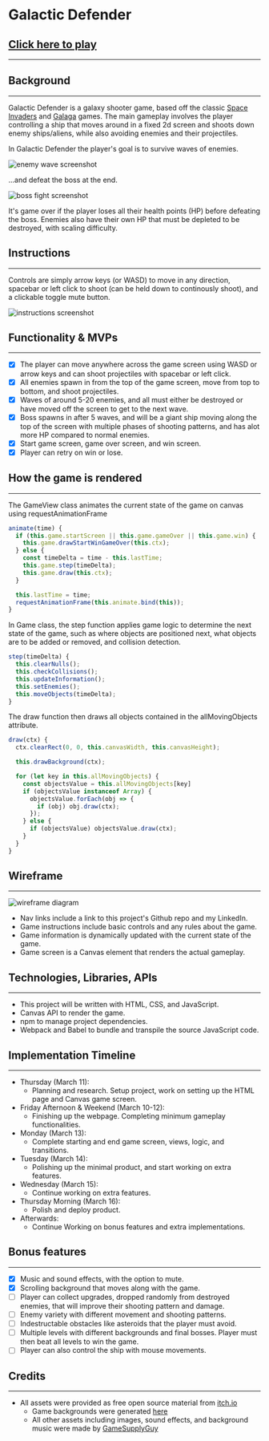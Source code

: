 # Galactic Defender

## [Click here to play](https://fk652.github.io/Galactic-Defender/)

___

## Background

___

Galactic Defender is a galaxy shooter game, based off the classic [Space Invaders](https://en.wikipedia.org/wiki/Space_Invaders) and [Galaga](https://en.wikipedia.org/wiki/Galaga) games. The main gameplay involves the player controlling a ship that moves around in a fixed 2d screen and shoots down enemy ships/aliens, while also avoiding enemies and their projectiles.

In Galactic Defender the player's goal is to survive waves of enemies.

![enemy wave screenshot](./src/assets/screenshots/enemy_wave.png)

...and defeat the boss at the end.

![boss fight screenshot](./src/assets/screenshots/boss_fight.png)

It's game over if the player loses all their health points (HP) before defeating the boss. Enemies also have their own HP that must be depleted to be destroyed, with scaling difficulty.

## Instructions

___

Controls are simply arrow keys (or WASD) to move in any direction, spacebar or left click to shoot (can be held down to continously shoot), and a clickable toggle mute button.

![instructions screenshot](./src/assets/screenshots/game_instructions.png)

## Functionality & MVPs

___

* [x] The player can move anywhere across the game screen using WASD or arrow keys and can shoot projectiles with spacebar or left click.
* [x] All enemies spawn in from the top of the game screen, move from top to bottom, and shoot projectiles.
* [x] Waves of around 5-20 enemies, and all must either be destroyed or have moved off the screen to get to the next wave.
* [x] Boss spawns in after 5 waves, and will be a giant ship moving along the top of the screen with multiple phases of shooting patterns, and has alot more HP compared to normal enemies.
* [x] Start game screen, game over screen, and win screen.
* [x] Player can retry on win or lose.

## How the game is rendered

___

The GameView class animates the current state of the game on canvas using requestAnimationFrame

```javascript
animate(time) {
  if (this.game.startScreen || this.game.gameOver || this.game.win) {
    this.game.drawStartWinGameOver(this.ctx);
  } else {
    const timeDelta = time - this.lastTime;
    this.game.step(timeDelta);
    this.game.draw(this.ctx);
  }

  this.lastTime = time;
  requestAnimationFrame(this.animate.bind(this));
}
```

In Game class, the step function applies game logic to determine the next state of the game, such as where objects are positioned next, what objects are to be added or removed, and collision detection.

```javascript
step(timeDelta) {
  this.clearNulls();
  this.checkCollisions();
  this.updateInformation();
  this.setEnemies();
  this.moveObjects(timeDelta);
}
```

The draw function then draws all objects contained in the allMovingObjects attribute.

```javascript
draw(ctx) {
  ctx.clearRect(0, 0, this.canvasWidth, this.canvasHeight);

  this.drawBackground(ctx);

  for (let key in this.allMovingObjects) {
    const objectsValue = this.allMovingObjects[key]
    if (objectsValue instanceof Array) {
      objectsValue.forEach(obj => {
        if (obj) obj.draw(ctx);
      });
    } else {
      if (objectsValue) objectsValue.draw(ctx);
    }
  }
}
```

## Wireframe

___

![wireframe diagram](./src/assets/screenshots/Wireframe.png)

* Nav links include a link to this project's Github repo and my LinkedIn.
* Game instructions include basic controls and any rules about the game.
* Game information is dynamically updated with the current state of the game.
* Game screen is a Canvas element that renders the actual gameplay.

## Technologies, Libraries, APIs

___

* This project will be written with HTML, CSS, and JavaScript.
* Canvas API to render the game.
* npm to manage project dependencies.
* Webpack and Babel to bundle and transpile the source JavaScript code.

## Implementation Timeline

___

* Thursday (March 11):
  * Planning and research. Setup project, work on setting up the HTML page and Canvas game screen.
* Friday Afternoon & Weekend (March 10-12):
  * Finishing up the webpage. Completing minimum gameplay functionalities.
* Monday (March 13):
  * Complete starting and end game screen, views, logic, and transitions.
* Tuesday (March 14):
  * Polishing up the minimal product, and start working on extra features.
* Wednesday (March 15):
  * Continue working on extra features.
* Thursday Morning (March 16):
  * Polish and deploy product.
* Afterwards:
  * Continue Working on bonus features and extra implementations.

## Bonus features

___

* [x] Music and sound effects, with the option to mute.
* [x] Scrolling background that moves along with the game.
* [ ] Player can collect upgrades, dropped randomly from destroyed enemies, that will improve their shooting pattern and damage.
* [ ] Enemy variety with different movement and shooting patterns.
* [ ] Indestructable obstacles like asteroids that the player must avoid.
* [ ] Multiple levels with different backgrounds and final bosses. Player must then beat all levels to win the game.
* [ ] Player can also control the ship with mouse movements.

## Credits

___

* All assets were provided as free open source material from [itch.io](https://itch.io/)
  * Game backgrounds were generated [here](https://deep-fold.itch.io/space-background-generator)
  * All other assets including images, sound effects, and background music were made by [GameSupplyGuy](https://gamesupply.itch.io/ultimate-space-game-mega-asset-package)